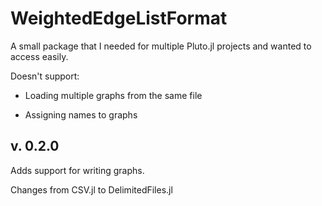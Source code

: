 # WeightedEdgeListFormat
A small package that I needed for multiple Pluto.jl projects and wanted to access easily.

Doesn't support:

  * Loading multiple graphs from the same file

  * Assigning names to graphs

## v. 0.2.0

Adds support for writing graphs.

Changes from CSV.jl to DelimitedFiles.jl